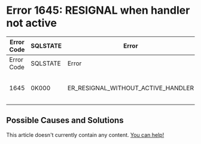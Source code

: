 
# Error 1645: RESIGNAL when handler not active


| Error Code | SQLSTATE | Error | Description |
| --- | --- | --- | --- |
| Error Code | SQLSTATE | Error | Description |
| 1645 | 0K000 | ER_RESIGNAL_WITHOUT_ACTIVE_HANDLER | RESIGNAL when handler not active |




## Possible Causes and Solutions


This article doesn't currently contain any content. [You can help!](/kb/en/writing-and-editing-knowledge-base-articles/)

